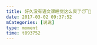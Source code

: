 ```yaml
---
title: 好久没有语文课睡觉这么爽了😴🏫
date: 2017-03-02 09:37:52
mCategories: [说说]
type: moment
time: t093752
---
```


